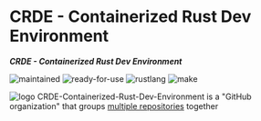 # CRDE - Containerized Rust Dev Environment

***CRDE - Containerized Rust Dev Environment***

 ![maintained](https://img.shields.io/badge/maintained-green)
 ![ready-for-use](https://img.shields.io/badge/ready_for_use-green)
 ![rustlang](https://img.shields.io/badge/rustlang-orange)
 ![make](https://img.shields.io/badge/make-orange)

 ![logo](https://raw.githubusercontent.com/automation-tasks-rs/cargo-auto/main/images/logo/logo_cargo_auto.svg)
 CRDE-Containerized-Rust-Dev-Environment is a "GitHub organization" that groups [multiple repositories](https://github.com/orgs/CRDE-Containerized-Rust-Dev-Environment/repositories) together

